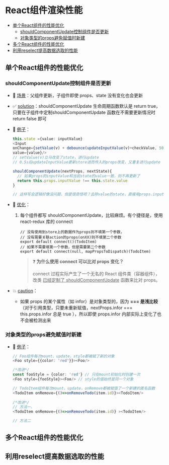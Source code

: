 # React组件渲染性能



* [单个React组件的性能优化](#单个React组件的性能优化)
  * [shouldComponentUpdate控制组件是否更新](#shouldComponentUpdate控制组件是否更新)
  * [对象类型的props避免赋值时新建](#对象类型的props避免赋值时新建)
* [多个React组件的性能优化](#多个React组件的性能优化)
* [利用reselect提高数据选取的性能](#利用reselect提高数据选取的性能)



## 单个React组件的性能优化



### shouldComponentUpdate控制组件是否更新



- :cake: <u>场景</u>：父组件更新，子组件即使 props、state 没有变化也会更新

  

- :white_check_mark:  <u>solution</u>：shouldComponentUpdate 生命周期函数默认是 return true，只要在子组件中定制shouldComponentUpdate 函数在不需要更新情况时return false 即可



- :chestnut: <u>例子</u>：

  ```typescript
  this.state ={value: inputValue}
  <Input 
  onChange={setValue(v) + debounce(updateInputValue(v)+checkValue, 500)} 
  value={value}/>
  // setValue(v)立马改变了state，进行update
  // 0.5s后updateInputValue更新store进而传入的props改变，又重复进行update
  
  shouldComponentUpdate(nextProps, nextState){
    // 如果props的inputValue和当前state的value一致，则不再更新了
    return this.props.inputValue !== this.state.value
  }
  
  // 这样写会逻辑好像没问题，但是很奇怪吧？去除value的state，直接用props.inputValue，e.target.value一变化即更新store，debounce里只进行checkValue操作
  ```



- :rainbow: <u>优化</u>：

  1. 每个组件都写 shouldComponentUpdate，比较麻烦。有个捷径是，使用 react-redux 库的 connect

     ```tsx
     // 没有使用到store上的数据作为props则不填第一个参数，
     // 没有需要关联action的props(onXX)则不填第二个参数
     export default connect()(TodoItem) 
     // 如果不需要填第一个参数，但是需要第二个参数
     export default connect(null, mapPropsToDispatch)(TodoItem)
     ```

     

     > :question: **为什么使用 connect 可以比对 props 变化？**
     >
     > connect 过程实际产生了一个无名的 React 组件类（容器组件），改类 <u>已经定制了 shouldComponentUpdate</u> 函数来比对 props。

     

- :boom: <u>caution</u>：
  - 如果 props 的某个属性（如 infor）是对象类型的，因为 **=== 是浅比较**（对于引用类型，只要未重新赋值，nextProps.infor === this.props.infor 总是 true ），所以即使 props.infor 内部实际上变化了也不会被检测出来



### 对象类型的props避免赋值时新建

- :chestnut: <u>例子</u>：

  ```typescript
  // Foo组件每次mount、update，style都被赋了新的对象
  <Foo style={{color: 'red'}}><Foo/>
  
  /*改进*/
  const fooStyle = {color: 'red'} // 只在mount初始化时创建一次
  <Foo style={fooStyle}><Foo/> // style的值始终是同一个对象
  ```

  

  ```typescript
  // TodoItem组件每次mount、update，onRemove都被赋值了一个新建的匿名函数
  <TodoItem onRemove={()=>onRemoveTodo(item.id)}><TodoItem/>
    
  /*改进*/
  // 方法一、
  <TodoItem onRemove={()=>onRemoveTodo(item.id)} ><TodoItem/>
  
  // 方法二
  ```

  





## 多个React组件的性能优化



##  利用reselect提高数据选取的性能

